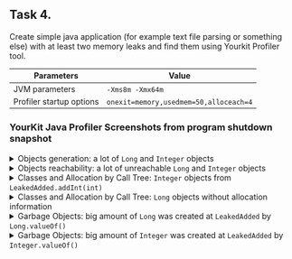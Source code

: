 ## Task 4. 
Create simple java application (for example text file parsing or something else) with at least two memory leaks and find them using Yourkit Profiler tool.

| Parameters     | Value |
| -------------- | --------------------------- |
| JVM parameters | <code>-Xms8m -Xmx64m</code> |
| Profiler startup options | <code>onexit=memory,usedmem=50,alloceach=4</code> |

### YourKit Java Profiler Screenshots from program shutdown snapshot
<details>
  <summary>
    Objects generation: a lot of <code>Long</code> and <code>Integer</code> objects
  </summary>
  <img src="https://github.com/shaart/EPAM-JavaCore/blob/additional-tasks/Projects/src/AdditionalTasks/Task4/screenshots/1.png">
</details>
<details>
  <summary>
    Objects reachability: a lot of unreachable <code>Long</code> and <code>Integer</code> objects
  </summary>
  <img src="https://github.com/shaart/EPAM-JavaCore/blob/additional-tasks/Projects/src/AdditionalTasks/Task4/screenshots/2.png">
</details>
<details>
  <summary>
    Classes and Allocation by Call Tree: <code>Integer</code> objects from <code>LeakedAdded.addInt(int)</code>
  </summary>
  <img src="https://github.com/shaart/EPAM-JavaCore/blob/additional-tasks/Projects/src/AdditionalTasks/Task4/screenshots/3.png">
</details>
<details>
  <summary>
    Classes and Allocation by Call Tree: <code>Long</code> objects without allocation information
  </summary>
  <img src="https://github.com/shaart/EPAM-JavaCore/blob/additional-tasks/Projects/src/AdditionalTasks/Task4/screenshots/4.png">
</details>
<details>
  <summary>
    Garbage Objects: big amount of <code>Long</code> was created at <code>LeakedAdded</code> by <code>Long.valueOf()</code>
  </summary>
  <img src="https://github.com/shaart/EPAM-JavaCore/blob/additional-tasks/Projects/src/AdditionalTasks/Task4/screenshots/5.png">
</details>
<details>
  <summary>
    Garbage Objects: big amount of <code>Integer</code> was created at <code>LeakedAdded</code> by <code>Integer.valueOf()</code>
  </summary>
  <img src="https://github.com/shaart/EPAM-JavaCore/blob/additional-tasks/Projects/src/AdditionalTasks/Task4/screenshots/6.png">
</details>
